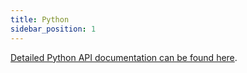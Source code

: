 ```yaml
---
title: Python
sidebar_position: 1
---
```


[Detailed Python API documentation can be found here](https://kuzudb.com/api-docs/python).
